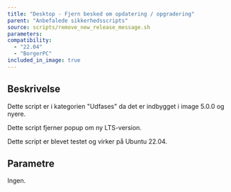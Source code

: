 ```yaml
---
title: "Desktop - Fjern besked om opdatering / opgradering"
parent: "Anbefalede sikkerhedsscripts"
source: scripts/remove_new_release_message.sh
parameters:
compatibility:  
  - "22.04"
  - "BorgerPC"
included_in_image: true
---
```


## Beskrivelse
Dette script er i kategorien "Udfases" da det er indbygget i image 5.0.0 og nyere.

Dette script fjerner popup om ny LTS-version.

Dette script er blevet testet og virker på Ubuntu 22.04.

## Parametre
Ingen.
